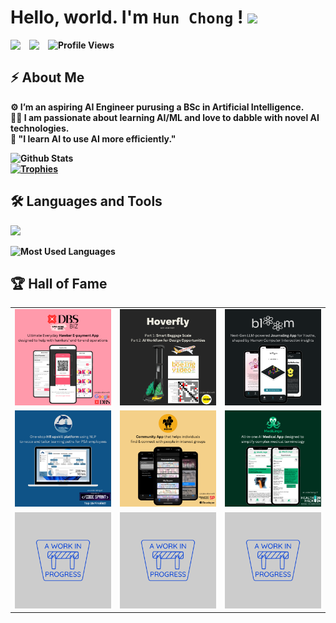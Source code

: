 # <b>Hello, world. I'm <code>**Hun Chong**</code> ! <img src="https://media.giphy.com/media/hvRJCLFzcasrR4ia7z/giphy.gif" width="30">

<a href="https://www.linkedin.com/in/tanhunchong/">
  <img align="left" width="30px" src="https://cdn.simpleicons.org/linkedin"  />
</a>

<a href="mailto:hunchong_tan@mymail.sutd.edu.sg">
  <img align="left" width="30px" src="https://cdn.simpleicons.org/gmail" />
</a>

<img src="https://komarev.com/ghpvc/?username=hunchongtan&color=blueviolet&style=for-the-badge" alt="Profile Views">

## ⚡ About Me

⚙️ I’m an aspiring AI Engineer purusing a BSc in Artificial Intelligence. </br>
👨‍💻 I am passionate about learning AI/ML and love to dabble with novel AI technologies. </br>
💬 "I learn AI to use AI more efficiently." </br>

<img src="https://github-readme-stats.vercel.app/api?username=hunchongtan&theme=tokyonight&show_icons=true&hide=stars,issues&rank_icon=github" alt="Github Stats" width="40%">
</br>
<a href="https://github.com/ryo-ma/github-profile-trophy">
    <img src="https://github-profile-trophy.vercel.app/?username=hunchongtan&theme=tokyonight&title=-Issues,-Reviews&row=2&column=3" alt="Trophies" width="40%">
</a>

## 🛠️ Languages and Tools
<a href="https://skillicons.dev">
    <img src="https://skillicons.dev/icons?i=py,ruby,html,css,javascript,swift,react,rails,opencv,figma&perline=5" width="30%">
</a>
<p></p>
<img src="https://github-readme-stats.vercel.app/api/top-langs/?username=hunchongtan&theme=tokyonight&layout=compact&exclude_repo=Hoverfly_SUTD" alt="Most Used Languages" width="30%">
</br>

## 🏆 Hall of Fame
<table>
  <tr>
    <td><a href="https://github.com/Service-Design-Studio/1d-final-project-summer-2024-sds-2024-team-13"><img src="img/dbsbiz.png"/></a></td>
    <td><a href="https://github.com/hunchongtan/Hoverfly_SUTD"><img src="img/hoverfly.png"/></a></td>
    <td><a href="https://github.com/hunchongtan/bloom-app"><img src="img/bloom.png"/></a></td>
  </tr>
  <tr>
    <td><a href="https://github.com/rappleit/Portential"><img src="img/portential.png"/></a></td>
    <td><a href="https://github.com/hunchongtan/hive"><img src="img/hive.png"/></a></td>
    <td><a href="https://github.com/rappleit/MediLingo"><img src="img/medilingo.png"/></a></td>
  </tr>
  <tr>
    <td><a href="LINK7"><img src="img/comingsoon.png"/></a></td>
    <td><a href="LINK8"><img src="img/comingsoon.png"/></a></td>
    <td><a href="LINK9"><img src="img/comingsoon.png"/></a></td>
  </tr>
</table>

